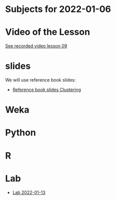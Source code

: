 # Subjects for 2022-01-06

# Video of the Lesson

[See recorded video lesson 09](TODO)

# slides

We will use reference book slides:

- [Reference book slides Clustering](chap7_basic_cluster_analysis.pptx)



# Weka



# Python




# R 



# Lab

- [Lab 2022-01-13](../course-content/labs/lab-TODO.md)




